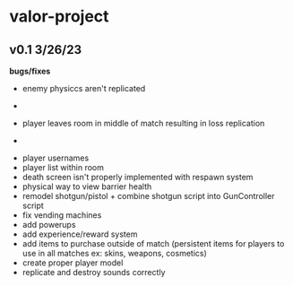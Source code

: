 # valor-project
## v0.1 3/26/23
**bugs/fixes**
- enemy physiccs aren't replicated
- ~~~player can join room in middle of match~~~ barriers aren't buffered and possibly more issues
- player leaves room in middle of match resulting in loss replication
- ~~~needs room list~~~ room list needs to be polished and cleaned up
- player usernames
- player list within room
- death screen isn't properly implemented with respawn system
- physical way to view barrier health
- remodel shotgun/pistol + combine shotgun script into GunController script
- fix vending machines
- add powerups
- add experience/reward system
- add items to purchase outside of match (persistent items for players to use in all matches ex: skins, weapons, cosmetics)
- create proper player model
- replicate and destroy sounds correctly
